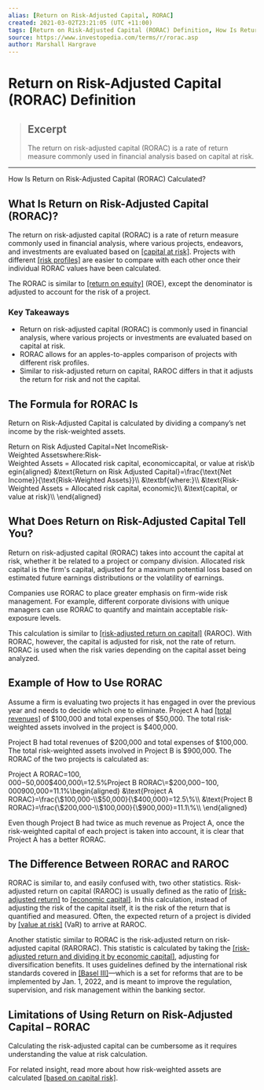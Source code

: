 ```yaml
---
alias: [Return on Risk-Adjusted Capital, RORAC]
created: 2021-03-02T23:21:05 (UTC +11:00)
tags: [Return on Risk-Adjusted Capital (RORAC) Definition, How Is Return on Risk-Adjusted Capital (RORAC) Calculated?]
source: https://www.investopedia.com/terms/r/rorac.asp
author: Marshall Hargrave
---
```


# Return on Risk-Adjusted Capital (RORAC) Definition

> ## Excerpt
> The return on risk-adjusted capital (RORAC) is a rate of return measure commonly used in financial analysis based on capital at risk.

---

How Is Return on Risk-Adjusted Capital (RORAC) Calculated?
## What Is Return on Risk-Adjusted Capital (RORAC)?

The return on risk-adjusted capital (RORAC) is a rate of return measure commonly used in financial analysis, where various projects, endeavors, and investments are evaluated based on [[capital at risk]](https://www.investopedia.com/terms/c/capital-risk-car.asp). Projects with different [[risk profiles]](https://www.investopedia.com/terms/r/risk-profile.asp) are easier to compare with each other once their individual RORAC values have been calculated.

The RORAC is similar to [[return on equity]](https://www.investopedia.com/terms/r/returnonequity.asp) (ROE), except the denominator is adjusted to account for the risk of a project.

### Key Takeaways

-   Return on risk-adjusted capital (RORAC) is commonly used in financial analysis, where various projects or investments are evaluated based on capital at risk.
-   RORAC allows for an apples-to-apples comparison of projects with different risk profiles.
-   Similar to risk-adjusted return on capital, RAROC differs in that it adjusts the return for risk and not the capital.

## The Formula for RORAC Is

Return on Risk-Adjusted Capital is calculated by dividing a company’s net income by the risk-weighted assets.

Return on Risk Adjusted Capital\=Net IncomeRisk-Weighted Assetswhere:Risk-Weighted Assets = Allocated risk capital, economiccapital, or value at risk\\begin{aligned} &\\text{Return on Risk Adjusted Capital}=\\frac{\\text{Net Income}}{\\text{Risk-Weighted Assets}}\\\\ &\\textbf{where:}\\\\ &\\text{Risk-Weighted Assets = Allocated risk capital, economic}\\\\ &\\text{capital, or value at risk}\\\\ \\end{aligned}

## What Does Return on Risk-Adjusted Capital Tell You?

Return on risk-adjusted capital (RORAC) takes into account the capital at risk, whether it be related to a project or company division. Allocated risk capital is the firm's capital, adjusted for a maximum potential loss based on estimated future earnings distributions or the volatility of earnings.

Companies use RORAC to place greater emphasis on firm-wide risk management. For example, different corporate divisions with unique managers can use RORAC to quantify and maintain acceptable risk-exposure levels.

This calculation is similar to [[risk-adjusted return on capital]](https://www.investopedia.com/terms/r/raroc.asp) (RAROC). With RORAC, however, the capital is adjusted for risk, not the rate of return. RORAC is used when the risk varies depending on the capital asset being analyzed.

## Example of How to Use RORAC

Assume a firm is evaluating two projects it has engaged in over the previous year and needs to decide which one to eliminate. Project A had [[total revenues]](https://www.investopedia.com/terms/r/revenue.asp) of $100,000 and total expenses of $50,000. The total risk-weighted assets involved in the project is $400,000.

Project B had total revenues of $200,000 and total expenses of $100,000. The total risk-weighted assets involved in Project B is $900,000. The RORAC of the two projects is calculated as:

Project A RORAC\=$100,000−$50,000$400,000\=12.5%Project B RORAC\=$200,000−$100,000$900,000\=11.1%\\begin{aligned} &\\text{Project A RORAC}=\\frac{\\$100,000-\\$50,000}{\\$400,000}=12.5\\%\\\\ &\\text{Project B RORAC}=\\frac{\\$200,000-\\$100,000}{\\$900,000}=11.1\\%\\\\ \\end{aligned}

Even though Project B had twice as much revenue as Project A, once the risk-weighted capital of each project is taken into account, it is clear that Project A has a better RORAC.

## The Difference Between RORAC and RAROC

RORAC is similar to, and easily confused with, two other statistics. Risk-adjusted return on capital (RAROC) is usually defined as the ratio of [[risk-adjusted return]](https://www.investopedia.com/terms/r/riskadjustedreturn.asp) to [[economic capital]](https://www.investopedia.com/terms/e/economic-capital.asp). In this calculation, instead of adjusting the risk of the capital itself, it is the risk of the return that is quantified and measured. Often, the expected return of a project is divided by [[value at risk]](https://www.investopedia.com/terms/v/var.asp) (VaR) to arrive at RAROC.

Another statistic similar to RORAC is the risk-adjusted return on risk-adjusted capital (RARORAC). This statistic is calculated by taking the [[risk-adjusted return and dividing it by economic capital]](https://www.investopedia.com/articles/economics/08/economic-capital.asp), adjusting for diversification benefits. It uses guidelines defined by the international risk standards covered in [[Basel III]](https://www.investopedia.com/terms/b/basell-iii.asp)—which is a set for reforms that are to be implemented by Jan. 1, 2022, and is meant to improve the regulation, supervision, and risk management within the banking sector.

## Limitations of Using Return on Risk-Adjusted Capital – RORAC

Calculating the risk-adjusted capital can be cumbersome as it requires understanding the value at risk calculation.

For related insight, read more about how risk-weighted assets are calculated [[based on capital risk]](https://www.investopedia.com/terms/c/capitalrisk.asp).
